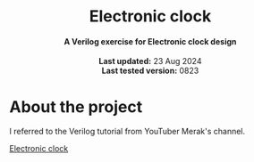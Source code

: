 <center>
    <h1 align="center">Electronic clock</h1>
    <h4 align="center">A Verilog exercise for Electronic clock design</strong> </h4>
    <p align="center">
        <strong>Last updated:</strong> 23 Aug 2024<br>
        <strong>Last tested version:</strong> 0823
    </p> 
</center>

# About the project
I referred to the Verilog tutorial from YouTuber Merak's channel.

[Electronic clock](https://youtu.be/Ek7leT1KAVc)